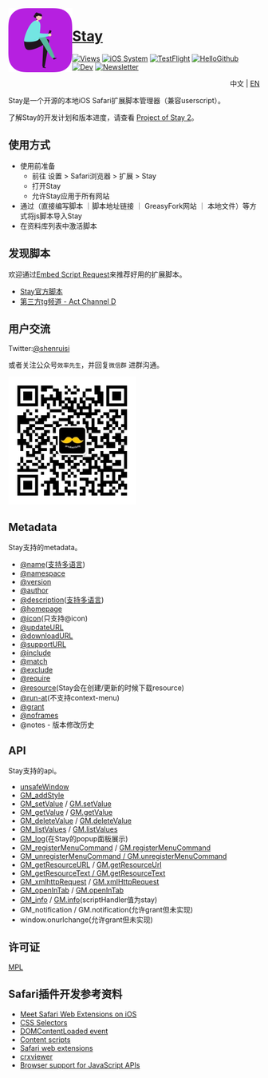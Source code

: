 <img width="128px" src="./Material/icon.png" alt="Logo" align="left"/>

# [Stay](https://apps.apple.com/cn/app/stay-%E7%BD%91%E9%A1%B5%E7%BA%AF%E6%B5%8F%E8%A7%88/id1591620171)

[![Views](https://views.whatilearened.today/views/github/shenruisi/Stay.svg)]()
[![iOS System](https://img.shields.io/badge/iOS-15%2B-brightgreen)]()
[![TestFlight](https://img.shields.io/badge/TestFlight-2.0.6-4391E1)](https://testflight.apple.com/join/v5llhUv5)
[![HelloGithub](https://img.shields.io/badge/HelloGithub-vol.70-white)](https://hellogithub.com/periodical/volume/70/)
[![Dev](https://img.shields.io/badge/Develop%20Branch-2.1.x-blueviolet)]()
[![Newsletter](https://img.shields.io/badge/Newsletter-Subscribe-important)](https://www.getrevue.co/profile/shenruisi)

<p align="right">中文 | <a href="README-EN.md">EN</a></p>     

Stay是一个开源的本地iOS Safari扩展脚本管理器（兼容userscript）。

了解Stay的开发计划和版本进度，请查看 [Project of Stay 2](https://github.com/shenruisi/Stay/projects/1)。

## 使用方式
- 使用前准备
  - 前往 设置 > Safari浏览器 > 扩展 > Stay
  - 打开Stay
  - 允许Stay应用于所有网站 
- 通过（直接编写脚本 ｜脚本地址链接 ｜ GreasyFork网站 ｜ 本地文件）等方式将js脚本导入Stay
- 在资料库列表中激活脚本

## 发现脚本
欢迎通过[Embed Script Request](https://github.com/shenruisi/Stay/issues/new?assignees=shenruisi&labels=embed+script+request&template=Embed-Script-Request.yml&title=%5BEmbed+Script+Request%5D%3A+)来推荐好用的扩展脚本。

- [Stay官方脚本](https://github.com/shenruisi/Stay-Offical-Userscript)
- [第三方tg频道 - Act Channel D](https://t.me/ACTCD)

## 用户交流
Twitter:[@shenruisi](https://twitter.com/shenruisi)

或者关注公众号`效率先生`，并回复`微信群` 进群沟通。

<img src="./Material/qrcode.jpg" width="256"/>

## Metadata
Stay支持的metadata。
- [@name](https://www.tampermonkey.net/documentation.php#_name)([支持多语言](https://wiki.greasespot.net/Metadata_Block#@name))
- [@namespace](https://www.tampermonkey.net/documentation.php#_namespace)
- [@version](https://www.tampermonkey.net/documentation.php#_version)
- [@author](https://www.tampermonkey.net/documentation.php#_author)
- [@description](https://www.tampermonkey.net/documentation.php#_description)([支持多语言](https://wiki.greasespot.net/Metadata_Block#@description))
- [@homepage](https://www.tampermonkey.net/documentation.php#_homepage)
- [@icon](https://www.tampermonkey.net/documentation.php#_icon)(只支持@icon)
- [@updateURL](https://www.tampermonkey.net/documentation.php#_updateURL)
- [@downloadURL](https://www.tampermonkey.net/documentation.php#_downloadURL)
- [@supportURL](https://www.tampermonkey.net/documentation.php#_supportURL)
- [@include](https://www.tampermonkey.net/documentation.php#_include)
- [@match](https://www.tampermonkey.net/documentation.php#_match)
- [@exclude](https://www.tampermonkey.net/documentation.php#_exclude)
- [@require](https://www.tampermonkey.net/documentation.php#_require)
- [@resource](https://www.tampermonkey.net/documentation.php#_resource)(Stay会在创建/更新的时候下载resource)
- [@run-at](https://www.tampermonkey.net/documentation.php#_run_at)(不支持context-menu)
- [@grant](https://www.tampermonkey.net/documentation.php#_grant)
- [@noframes](https://www.tampermonkey.net/documentation.php#_noframes)
- @notes - 版本修改历史

## API
Stay支持的api。
- [unsafeWindow](https://www.tampermonkey.net/documentation.php#unsafeWindow)
- [GM_addStyle](https://www.tampermonkey.net/documentation.php#GM_addStyle)
- [GM_setValue](https://www.tampermonkey.net/documentation.php#GM_setValue) / [GM.setValue](https://wiki.greasespot.net/GM.setValue)
- [GM_getValue](https://www.tampermonkey.net/documentation.php#GM_getValue) / [GM.getValue](https://wiki.greasespot.net/GM.getValue)
- [GM_deleteValue](https://www.tampermonkey.net/documentation.php#GM_deleteValue) / [GM.deleteValue](https://wiki.greasespot.net/GM.deleteValue)
- [GM_listValues](https://www.tampermonkey.net/documentation.php#GM_listValues) / [GM.listValues](https://wiki.greasespot.net/GM.listValues)
- [GM_log](https://www.tampermonkey.net/documentation.php#GM_log)(在Stay的popup面板展示)
- [GM_registerMenuCommand](https://www.tampermonkey.net/documentation.php#GM_registerMenuCommand) / [GM.registerMenuCommand](https://wiki.greasespot.net/GM.registerMenuCommand)
- [GM_unregisterMenuCommand / GM.unregisterMenuCommand](https://www.tampermonkey.net/documentation.php#GM_unregisterMenuCommand)
- [GM_getResourceURL](https://www.tampermonkey.net/documentation.php#GM_getResourceURL) / [GM.getResourceUrl](https://wiki.greasespot.net/GM.getResourceUrl)
- [GM_getResourceText / GM.getResourceText](https://www.tampermonkey.net/documentation.php#GM_getResourceText)
- [GM_xmlhttpRequest](https://www.tampermonkey.net/documentation.php#GM_xmlhttpRequest) / [GM.xmlHttpRequest](https://wiki.greasespot.net/GM.xmlHttpRequest)
- [GM_openInTab](https://www.tampermonkey.net/documentation.php#GM_openInTab) / [GM.openInTab](https://wiki.greasespot.net/GM.openInTab)
- [GM_info](https://www.tampermonkey.net/documentation.php#GM_info) / [GM.info](https://wiki.greasespot.net/GM.info)(scriptHandler值为stay)
- GM_notification / GM.notification(允许grant但未实现)
- window.onurlchange(允许grant但未实现)

## 许可证
[MPL](./LICENSE)


## Safari插件开发参考资料
- [Meet Safari Web Extensions on iOS](https://developer.apple.com/videos/play/wwdc2021/10104)
- [CSS Selectors](https://developer.mozilla.org/en-US/docs/Web/CSS/CSS_Selectors)
- [DOMContentLoaded event](https://developer.mozilla.org/en-US/docs/Web/API/Window/DOMContentLoaded_event)
- [Content scripts](https://developer.chrome.com/docs/extensions/mv3/content_scripts/)
- [Safari web extensions](https://developer.apple.com/documentation/safariservices/safari_web_extensions)
- [crxviewer](https://robwu.nl/crxviewer/)
- [Browser support for JavaScript APIs](https://developer.mozilla.org/en-US/docs/Mozilla/Add-ons/WebExtensions/Browser_support_for_JavaScript_APIs)


